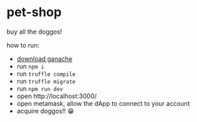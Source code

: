 # pet-shop

buy all the doggos!

how to run:

* [download ganache](#https://truffleframework.com/ganache)
* run `npm i`
* run `truffle compile`
* run `truffle migrate`
* run `npm run dev`
* open http://localhost:3000/
* open metamask, allow the dApp to connect to your account
* acquire doggos!! 😁
